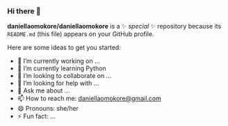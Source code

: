 ### Hi there 👋

**daniellaomokore/daniellaomokore** is a ✨ _special_ ✨ repository because its `README.md` (this file) appears on your GitHub profile.

Here are some ideas to get you started:

- 🔭 I’m currently working on ...
- 🌱 I’m currently learning Python
- 👯 I’m looking to collaborate on ...
- 🤔 I’m looking for help with ...
- 💬 Ask me about ...
- 📫 How to reach me: daniellaomokore@gmail.com
- 😄 Pronouns: she/her
- ⚡ Fun fact: ...


